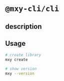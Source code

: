 # `@mxy-cli/cli`

## description

## Usage

```bash
# create library
mxy create

# show version
mxy --version
```
